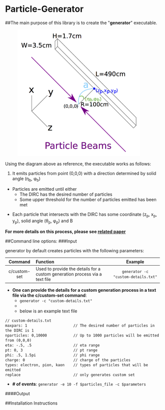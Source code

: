 # Particle-Generator
##The main purpose of this library is to create the "**generator**" executable.
<figure>
	<img src="https://github.com/wcarvalho/dirc-detector/blob/master/img/beams.jpg?raw=true" alt="beams" style="width: 400px;"/>
  <figcaption> </figcaption>
</figure>

Using the diagram above as reference, the executable works as follows:

1. <p> It emits particles from point (0,0,0) with a direction determined by solid angle (&eta;<sub>b</sub>, &phi;<sub>b</sub>)<p>
+ Particles are emitted until either
    * The DIRC has the desired number of particles
    * Some upper threshold for the number of particles emitted has been met
+ <p> Each particle that intersects with the DIRC has some coordinate (z<sub>p</sub>, x<sub>p</sub>, y<sub>p</sub>), solid angle (&theta;<sub>p</sub>, &phi;<sub>p</sub>) and &Beta;<p>

**For more details on this process, please see [related paper][1]**

##Command line options:
###Input

generator by default creates particles with the following parameters:

| Command | Function | Example |
| :-: | :- | :-: |
| c/custom-set | Used to provide the details for a custom generation process via a text file | `generator -c "custom-details.txt"` |
+ **One can provide the details for a custom generation process in a text file via the c/custom-set command**:
	+ `generator -c "custom-details.txt"`
	+
	+ below is an example text file
```
// custom-details.txt
maxpars: 1                     // The desired number of particles in the DIRC is 1
nparticles: 0,10000            // Up to 1000 particles will be emitted from (0,0,0)
eta: -.5, .5                   // eta range
pt: 0, 3                       // pt range
phi: .5, 1.5pi                 // phi range
charge: 0                      // charge of the particles
types: electron, pion, kaon    // types of particles that will be emitted
replace                        // only generates custom set
```

+ **# of events**:
	`generator -e 10 -f $particles_file -c $parameters`

####Output
<!-- Generates particles for a number of events which can be specified by the user.
If you would like to generate the same particles every time, invoke option --random with a non-zero integer
 -->
##Installation Instructions

[1]:https://www.dropbox.com/s/ns3p81k5c5hysz2/nims_draft4.pdf?dl=0